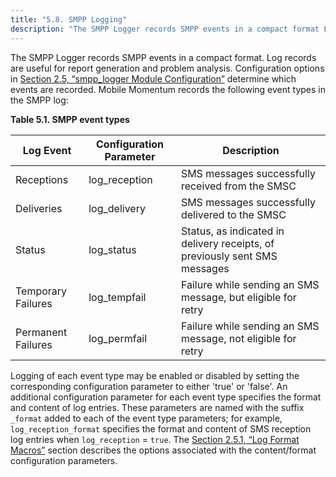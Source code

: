 ```yaml
---
title: "5.8. SMPP Logging"
description: "The SMPP Logger records SMPP events in a compact format Log records are useful for report generation and problem analysis Configuration options in Section 2 5 smpp logger Module Configuration determine which events are recorded Mobile Momentum records the following event types in the SMPP log Table 5 1 SMPP..."
---
```


The SMPP Logger records SMPP events in a compact format. Log records are useful for report generation and problem analysis. Configuration options in [Section 2.5, “smpp_logger Module Configuration”](mobility.configuration.smpp "2.5. smpp_logger Module Configuration") determine which events are recorded. Mobile Momentum records the following event types in the SMPP log:

<a name="mobility.best.practices.smpp.event.types"></a> 

**Table 5.1. SMPP event types**

| Log Event | Configuration Parameter | Description |
| --- | --- | --- |
| Receptions | log_reception | SMS messages successfully received from the SMSC |
| Deliveries | log_delivery | SMS messages successfully delivered to the SMSC |
| Status | log_status | Status, as indicated in delivery receipts, of previously sent SMS messages |
| Temporary Failures | log_tempfail | Failure while sending an SMS message, but eligible for retry |
| Permanent Failures | log_permfail | Failure while sending an SMS message, not eligible for retry |

Logging of each event type may be enabled or disabled by setting the corresponding configuration parameter to either 'true' or 'false'. An additional configuration parameter for each event type specifies the format and content of log entries. These parameters are named with the suffix `_format` added to each of the event type parameters; for example, `log_reception_format` specifies the format and content of SMS reception log entries when `log_reception` = `true`. The [Section 2.5.1, “Log Format Macros”](mobility.configuration.smpp#mobility.log.format.macros "2.5.1. Log Format Macros") section describes the options associated with the content/format configuration parameters.